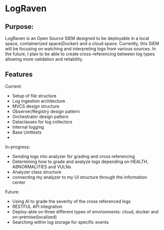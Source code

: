 # LogRaven

## Purpose:
LogRaven is an Open Source SIEM designed to be deployable in a local space, containerized space(Docker) and a cloud space.
Currently, this SIEM will be focusing on watching and interpreting logs from various sources. In the future, I plan
to be able to create cross-referencing between log types allowing more validation and reliability. 


## Features
Current:
- Setup of file structure
- Log ingestion architecture
- MVCS design structure
- Observer/Registry design pattern
- Orchestrator design pattern
- Dataclasses for log collectors
- Internal logging
- Base Unittests
- 

In-progress:
- Sending logs into analyzer for grading and cross referencing
- Determining how to grade and analyze logs depending on HEALTH, ABNORMALITIES and VULNs
- Analyzer class structure
- connecting my analyzer to my UI structure through the information center

Future:
- Using AI to grade the severity of the cross referenced logs
- RESTFUL API integration
- Deploy-able on three different types of environments: cloud, docker and on-premise(localized)
- Searching within log storage for specific events